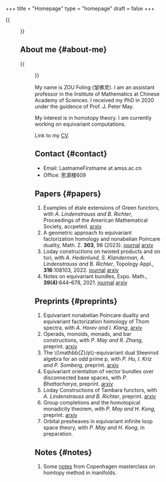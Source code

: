 +++
title = "Homepage"
type = "homepage"
draft = false
+++

{{<figure src="./photo.jpg" alt="Name" height="250">}}


## About me {#about-me}

{{<figure src="./name.png" alt="Name" height="20">}}

My name is ZOU Foling (邹佛灵). I am an assistant professor in the Institute of Mathematics at Chinese Academy of Sciences. I received my PhD in 2020 under the guidence of Prof. J. Peter May.

My interest is in homotopy theory. I am currently working on equivariant computations.

Link to my [CV](./cv.pdf).


## Contact {#contact}

-   Email: LastnameFirstname at amss.ac.cn
-   Office: 思源楼609


## Papers {#papers}

1.  Examples of étale extensions of Green functors, with _A. Lindenstrauss and B. Richter_, Proceedings of the American Mathematical Society, accpeted. [arxiv](https://arxiv.org/pdf/2304.01656v2)
2.  A geometric approach to equivariant factorization homology and nonabelian Poincare duality, Math. Z. **303**, 98 (2023). [journal](https://doi.org/10.1007/s00209-023-03253-2) [arxiv](https://arxiv.org/pdf/2008.08234)
3.  Loday constructions on twisted products and on tori, with _A. Hedenlund, S. Klanderman, A. Lindenstrauss and B. Richter_, Topology Appl., **316**:108103, 2022. [journal](https://doi.org/10.1016/j.topol.2022.108103) [arxiv](https:arxiv.org/pdf/2002.00715)
4.  Notes on equivariant bundles, Expo. Math., **39(4)**:644–678, 2021. [journal](https://doi.org/10.1016/j.exmath.2021.06.002)  [arxiv](https://arxiv.org/pdf/2008.01268.pdf)


## Preprints {#preprints}

1.  Equivariant nonabelian Poincare duality and equivariant factorization homology of Thom spectra, with _A. Horev and I. Klang_, [arxiv](https://arxiv.org/pdf/2006.13348)
2.  Operads, monoids, monads, and bar constructions, with _P. May and R. Zhang_, preprint. [arxiv](https://arxiv.org/pdf/2003.10934)
3.  The \\(\mathbb{Z}/p\\)-equivariant dual Steenrod algebra for an odd prime p, with _P. Hu, I. Kriz and P. Somberg_, preprint. [arxiv](https://arxiv.org/pdf/2205.13427)
4.  Equivariant orientation of vector bundles over disconnected base spaces, with _P. Bhattacharya_, preprint. [arxiv](https://arxiv.org/pdf/2303.10259)
5.  Loday Constructions of Tambara functors, with _A. Lindenstrauss and B. Richter_, preprint.  [arxiv](https://arxiv.org/pdf/2401.04216.pdf)
6.  Group completions and the homotopical monadicity theorem, with _P. May and H. Kong_, preprint. [arxiv](https://arxiv.org/pdf/2402.03649.pdf)
7.  Orbital presheaves in equivariant infinite loop space theory, with _P. May and H. Kong_, in preparation.


## Notes {#notes}

1.  Some [notes](./notes/CopenhangenClass.pdf) from Copenhagen masterclass on homtopy method in manifolds.
